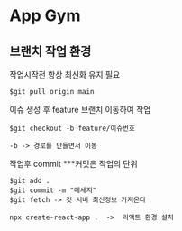 # App Gym

##  브랜치 작업 환경

작업시작전 항상 최신화 유지 필요

```
$git pull origin main
```

이슈 생성 후 feature 브랜치 이동하여 작업

```
$git checkout -b feature/이슈번호

-b -> 경로를 만들면서 이동
```

작업후 commit
***커밋은 작업의 단위

```
$git add .
$git commit -m "메세지"
$git fetch -> 깃 서버 최신정보 가져온다
```

```
npx create-react-app .  ->  리액트 환경 설치
```